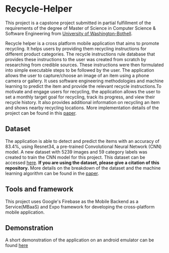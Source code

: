 # Recycle-Helper
This project is a capstone project submitted in partial fulfillment of the requirements of the degree of Master of Science in Computer Science & Software Engineering from [University of Washington-Bothell](https://www.uwb.edu/).

Recycle helper is a cross platform mobile application that aims to promote recycling. It helps users by providing them recycling instructions for different product categories. The recycle instructions rule database that provides these instructions to the user was created from scratch by researching from credible sources. These instructions were then formulated into simple executable steps to be followed by the user. The application allows the user to capture/choose an image of an item using a phone camera or gallery. It uses software engineering methodologies and machine learning to predict the item and provide the relevant recycle instructions.To motivate and engage users for recycling, the application allows the user to set a monthly target goal for recycling, track its progress, and view their recycle history. It also provides additional information on recycling an item and shows nearby recycling locations.
More implementation details of the project can be found in this [paper](https://drive.google.com/file/d/1VPlurK52III2tR7ts3nLtNmlpoZlGCYk/view?usp=sharing). 

## Dataset
The application is able to detect and predict the items with an accuracy of 83.4%, using Resnet34, a pre-trained Convolutional Neural Network (CNN) model. A new dataset with 5239 images and 59 category labels was created to train the CNN model for this project. This dataset can be accessed [here](https://drive.google.com/drive/folders/1agsbgRf_oG73bc9HswquvUGyGJ8toswO?usp=sharing). **If you are using the dataset, please give a citation of this repository.** More details on the breakdown of the dataset and the machine learning algorithm can be found in the [paper](https://drive.google.com/file/d/1VPlurK52III2tR7ts3nLtNmlpoZlGCYk/view?usp=sharing).

## Tools and framework
This project uses Google's Firebase as the Mobile Backend as a Service(MBaaS) and Expo framework for developing the cross-platform mobile application.

## Demonstration
A short demonstration of the application on an android emulator can be found [here](https://drive.google.com/file/d/1pNb9KoQmLOA1eloWh6SxWDAqdiHroljo/view?usp=sharing)
